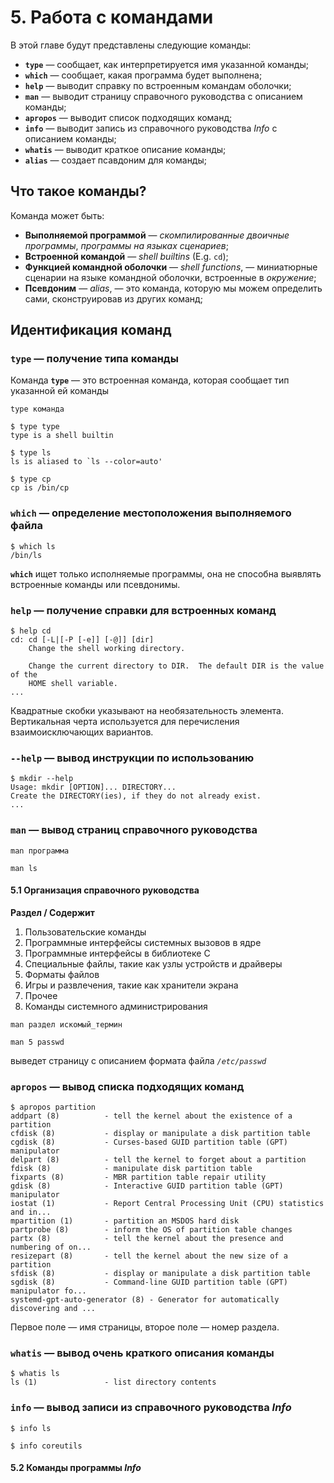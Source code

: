 # 5. Работа с командами

В этой главе будут представлены следующие команды:

- **`type`** — сообщает, как интерпретируется имя указанной команды;
- **`which`** — сообщает, какая программа будет выполнена;
- **`help`** — выводит справку по встроенным командам оболочки;
- **`man`** — выводит страницу справочного руководства с описанием команды;
- **`apropos`** — выводит список подходящих команд;
- **`info`** — выводит запись из справочного руководства _Info_ с описанием команды;
- **`whatis`** — выводит краткое описание команды;
- **`alias`** — создает псавдоним для команды;


## Что такое команды?

Команда может быть:

- **Выполняемой программой** — _скомпилированные двоичные программы_, _программы на языках сценариев_;
- **Встроенной командой** — _shell builtins_ (E.g. `cd`);
- **Функцией командной оболочки** — _shell functions_, — миниатюрные сценарии на языке командной оболочки, встроенные в _окружение_;
- **Псевдоним** — _alias_, — это команда, которую мы можем определить сами, сконструировав из других команд;


## Идентификация команд

### `type` — получение типа команды

Команда **`type`** — это встроенная команда, которая сообщает тип указанной ей команды

```
type команда
```

```
$ type type
type is a shell builtin

$ type ls
ls is aliased to `ls --color=auto'

$ type cp
cp is /bin/cp
```


### `which` — определение местоположения выполняемого файла

```
$ which ls
/bin/ls
```

**`which`** ищет только исполняемые программы, она не способна выявлять встроенные команды или псевдонимы.



### `help` — получение справки для встроенных команд

```
$ help cd
cd: cd [-L|[-P [-e]] [-@]] [dir]
    Change the shell working directory.
    
    Change the current directory to DIR.  The default DIR is the value of the
    HOME shell variable.
...
```

Квадратные скобки указывают на необязательность элемента. Вертикальная черта используется для перечисления взаимоисключающих вариантов.


### `--help` — вывод инструкции по использованию

```
$ mkdir --help
Usage: mkdir [OPTION]... DIRECTORY...
Create the DIRECTORY(ies), if they do not already exist.
...

```


### `man` — вывод страниц справочного руководства

```
man программа
```

```
man ls
```

#### 5.1 Организация справочного руководства

**Раздел / Содержит**

1. Пользовательские команды
2. Программные интерфейсы системных вызовов в ядре
3. Программные интерфейсы в библиотеке С
4. Специальные файлы, такие как узлы устройств и драйверы
5. Форматы файлов
6. Игры и развлечения, такие как хранители экрана
7. Прочее
8. Команды системного администрирования


```
man раздел искомый_термин
```

```
man 5 passwd
```

выведет страницу с описанием формата файла _`/etc/passwd`_


### `apropos` — вывод списка подходящих команд

```
$ apropos partition
addpart (8)          - tell the kernel about the existence of a partition
cfdisk (8)           - display or manipulate a disk partition table
cgdisk (8)           - Curses-based GUID partition table (GPT) manipulator
delpart (8)          - tell the kernel to forget about a partition
fdisk (8)            - manipulate disk partition table
fixparts (8)         - MBR partition table repair utility
gdisk (8)            - Interactive GUID partition table (GPT) manipulator
iostat (1)           - Report Central Processing Unit (CPU) statistics and in...
mpartition (1)       - partition an MSDOS hard disk
partprobe (8)        - inform the OS of partition table changes
partx (8)            - tell the kernel about the presence and numbering of on...
resizepart (8)       - tell the kernel about the new size of a partition
sfdisk (8)           - display or manipulate a disk partition table
sgdisk (8)           - Command-line GUID partition table (GPT) manipulator fo...
systemd-gpt-auto-generator (8) - Generator for automatically discovering and ...
```

Первое поле — имя страницы, второе поле — номер раздела.


### `whatis` — вывод очень краткого описания команды

```
$ whatis ls
ls (1)               - list directory contents
```


### `info` — вывод записи из справочного руководства _Info_

```
$ info ls
```

```
$ info coreutils
```

#### 5.2 Команды программы _Info_

